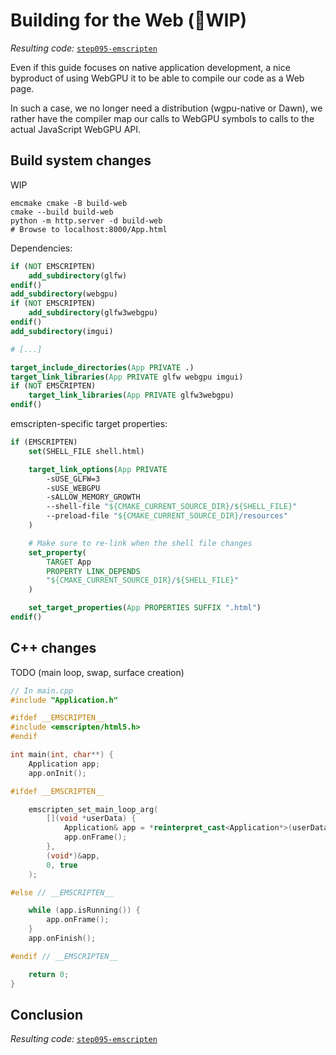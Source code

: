 Building for the Web (🚧WIP)
====================

*Resulting code:* [`step095-emscripten`](https://github.com/eliemichel/LearnWebGPU-Code/tree/step095-emscripten)

Even if this guide focuses on native application development, a nice byproduct of using WebGPU it to be able to compile our code as a Web page.

In such a case, we no longer need a distribution (wgpu-native or Dawn), we rather have the compiler map our calls to WebGPU symbols to calls to the actual JavaScript WebGPU API.

Build system changes
--------------------

WIP

```
emcmake cmake -B build-web
cmake --build build-web
python -m http.server -d build-web
# Browse to localhost:8000/App.html
```

Dependencies:

```CMake
if (NOT EMSCRIPTEN)
	add_subdirectory(glfw)
endif()
add_subdirectory(webgpu)
if (NOT EMSCRIPTEN)
	add_subdirectory(glfw3webgpu)
endif()
add_subdirectory(imgui)

# [...]

target_include_directories(App PRIVATE .)
target_link_libraries(App PRIVATE glfw webgpu imgui)
if (NOT EMSCRIPTEN)
	target_link_libraries(App PRIVATE glfw3webgpu)
endif()
```

emscripten-specific target properties:

```CMake
if (EMSCRIPTEN)
	set(SHELL_FILE shell.html)

	target_link_options(App PRIVATE
		-sUSE_GLFW=3
		-sUSE_WEBGPU
		-sALLOW_MEMORY_GROWTH
		--shell-file "${CMAKE_CURRENT_SOURCE_DIR}/${SHELL_FILE}"
		--preload-file "${CMAKE_CURRENT_SOURCE_DIR}/resources"
	)

	# Make sure to re-link when the shell file changes
	set_property(
		TARGET App
		PROPERTY LINK_DEPENDS
		"${CMAKE_CURRENT_SOURCE_DIR}/${SHELL_FILE}"
	)

	set_target_properties(App PROPERTIES SUFFIX ".html")
endif()
```

C++ changes
-----------

TODO (main loop, swap, surface creation)

```C++
// In main.cpp
#include "Application.h"

#ifdef __EMSCRIPTEN__
#include <emscripten/html5.h>
#endif

int main(int, char**) {
	Application app;
	app.onInit();

#ifdef __EMSCRIPTEN__

    emscripten_set_main_loop_arg(
        [](void *userData) {
            Application& app = *reinterpret_cast<Application*>(userData);
            app.onFrame();
        },
        (void*)&app,
        0, true
    );

#else // __EMSCRIPTEN__

	while (app.isRunning()) {
		app.onFrame();
	}
	app.onFinish();

#endif // __EMSCRIPTEN__

	return 0;
}
```

Conclusion
----------

*Resulting code:* [`step095-emscripten`](https://github.com/eliemichel/LearnWebGPU-Code/tree/step095-emscripten)
